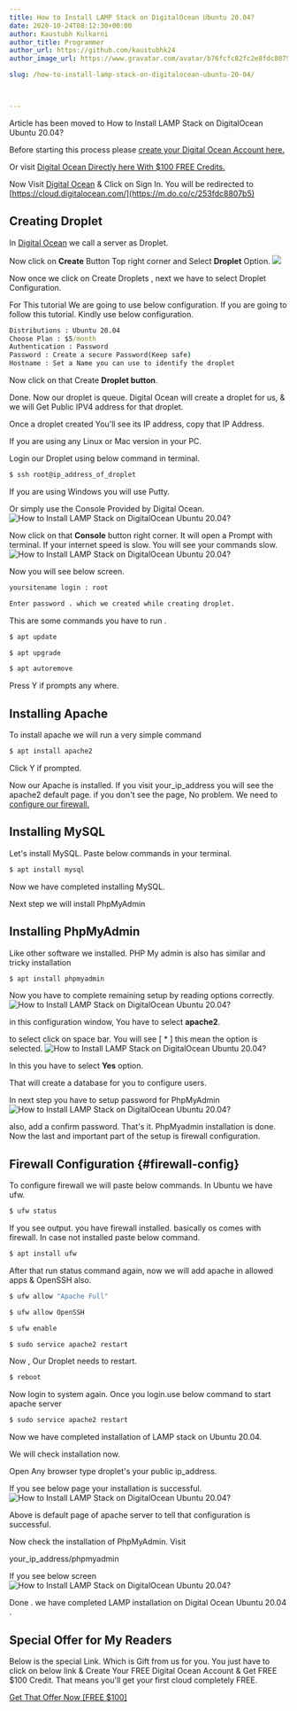 ```yaml
---
title: How to Install LAMP Stack on DigitalOcean Ubuntu 20.04?
date: 2020-10-24T08:12:30+00:00
author: Kaustubh Kulkarni
author_title: Programmer
author_url: https://github.com/kaustubhk24
author_image_url: https://www.gravatar.com/avatar/b76fcfc82fc2e8fdc8075636f1735f61?s=200

slug: /how-to-install-lamp-stack-on-digitalocean-ubuntu-20-04/



---
```

Article has been moved to
How to Install LAMP Stack on DigitalOcean Ubuntu 20.04?

Before starting this process please [create your Digital Ocean Account here.](https://m.do.co/c/253fdc8807b5)

Or visit [Digital Ocean Directly here With $100 FREE Credits.](https://m.do.co/c/253fdc8807b5)



Now Visit [Digital Ocean](https://m.do.co/c/253fdc8807b5) & Click on Sign In. You will be redirected to [https://cloud.digitalocean.com/](https://m.do.co/c/253fdc8807b5)

## Creating Droplet

In [Digital Ocean](https://m.do.co/c/253fdc8807b5) we call a server as Droplet.

Now click on **Create** Button Top right corner and Select **Droplet** Option.
![](https://kaustubhk24.netlify.app/imgs/wp-content/uploads/2020/10/image-11.png) 

Now once we click on Create Droplets , next we have to select Droplet Configuration.

For This tutorial We are going to use below configuration. If you are going to follow this tutorial. Kindly use below configuration.

```cmd title="cmd"
Distributions : Ubuntu 20.04
Choose Plan : $5/month
Authentication : Password
Password : Create a secure Password(Keep safe)
Hostname : Set a Name you can use to identify the droplet

```

Now click on that Create **Droplet button**.

Done. Now our droplet is queue. Digital Ocean will create a droplet for us, & we will Get Public IPV4 address for that droplet.

Once a droplet created You'll see its IP address, copy that IP Address.

If you are using any Linux or Mac version in your PC.

Login our Droplet using below command in terminal.

```cmd title="cmd"
$ ssh root@ip_address_of_droplet
```

If you are using Windows you will use Putty.

Or simply use the Console Provided by Digital Ocean.
![How to Install LAMP Stack on DigitalOcean Ubuntu 20.04?](https://kaustubhk24.netlify.app/imgs/wp-content/uploads/2020/10/image-12.png) 

Now click on that **Console** button right corner. It will open a Prompt with terminal. If your internet speed is slow. You will see your commands slow.
![How to Install LAMP Stack on DigitalOcean Ubuntu 20.04?](https://kaustubhk24.netlify.app/imgs/wp-content/uploads/2020/10/image-13.png) 

Now you will see below screen. 

```cmd title="cmd"
yoursitename login : root
```

```cmd title="cmd"
Enter password . which we created while creating droplet.
```



This are some commands you have to run .

```cmd title="cmd"
$ apt update
```

```cmd title="cmd"
$ apt upgrade
```

```cmd title="cmd"
$ apt autoremove
```

Press Y if prompts any where.

## Installing Apache 

To install apache we will run a very simple command 

```cmd title="cmd"
$ apt install apache2
```

Click Y if prompted.

Now our Apache is installed. If you visit your_ip_address you will see the apache2 default page. if you don't see the page, No problem. We need to [configure our firewall.](#firewall-config)

## Installing MySQL

Let's install MySQL. Paste below commands in your terminal.

```cmd title="cmd"
$ apt install mysql
```

Now we have completed installing MySQL.

Next step we will install PhpMyAdmin

## Installing PhpMyAdmin

Like other software we installed. PHP My admin is also has similar and tricky installation

```cmd title="cmd"
$ apt install phpmyadmin
```

Now you have to complete remaining setup by reading options correctly.
![How to Install LAMP Stack on DigitalOcean Ubuntu 20.04?](https://kaustubhk24.netlify.app/imgs/wp-content/uploads/2020/10/image-15.png) 



in this configuration window, You have to select **apache2**.

to select click on space bar. You will see [ * ] this mean the option is selected.
![How to Install LAMP Stack on DigitalOcean Ubuntu 20.04?](https://kaustubhk24.netlify.app/imgs/wp-content/uploads/2020/10/image-14.png) 

In this you have to select **Yes** option.

That will create a database for you to configure users.

In next step you have to setup password for PhpMyAdmin
![How to Install LAMP Stack on DigitalOcean Ubuntu 20.04?](https://kaustubhk24.netlify.app/imgs/wp-content/uploads/2020/10/image-16.png) 

also, add a confirm password. That's it. PhpMyadmin installation is done. Now the last and important part of the setup is firewall configuration.

## Firewall Configuration {#firewall-config}

To configure firewall we will paste below commands. In Ubuntu we have ufw.

```cmd title="cmd"
$ ufw status
```

If you see output. you have firewall installed. basically os comes with firewall. In case not installed paste below command.

```cmd title="cmd"
$ apt install ufw
```

After that run status command again, now we will add apache in allowed apps & OpenSSH also.

```cmd title="cmd"
$ ufw allow "Apache Full"
```

```cmd title="cmd"
$ ufw allow OpenSSH
```

```cmd title="cmd"
$ ufw enable
```

```cmd title="cmd"
$ sudo service apache2 restart
```

Now , Our Droplet needs to restart.

```cmd title="cmd"
$ reboot
```

Now login to system again. Once you login.use below command to start apache server

```cmd title="cmd"
$ sudo service apache2 restart
```



Now we have completed installation of LAMP stack on Ubuntu 20.04.

We will check installation now.

Open Any browser type droplet's your public ip_address. 

If you see below page your installation is successful.
![How to Install LAMP Stack on DigitalOcean Ubuntu 20.04?](https://kaustubhk24.netlify.app/imgs/wp-content/uploads/2020/10/image-17.png) 

Above is default page of apache server to tell that configuration is successful.

Now check the installation of PhpMyAdmin. Visit

your_ip_address/phpmyadmin

If you see below screen
![How to Install LAMP Stack on DigitalOcean Ubuntu 20.04?](https://kaustubhk24.netlify.app/imgs/wp-content/uploads/2020/10/image-18-1024x475.png) 

Done . we have completed LAMP installation on Digital Ocean Ubuntu 20.04 .

## Special Offer for My Readers

Below is the special Link. Which is Gift from us for you. You just have to click on below link & Create Your FREE Digital Ocean Account & Get FREE $100 Credit. That means you'll get your first cloud completely FREE.





[Get That Offer Now [FREE $100]](https://m.do.co/c/253fdc8807b5)









